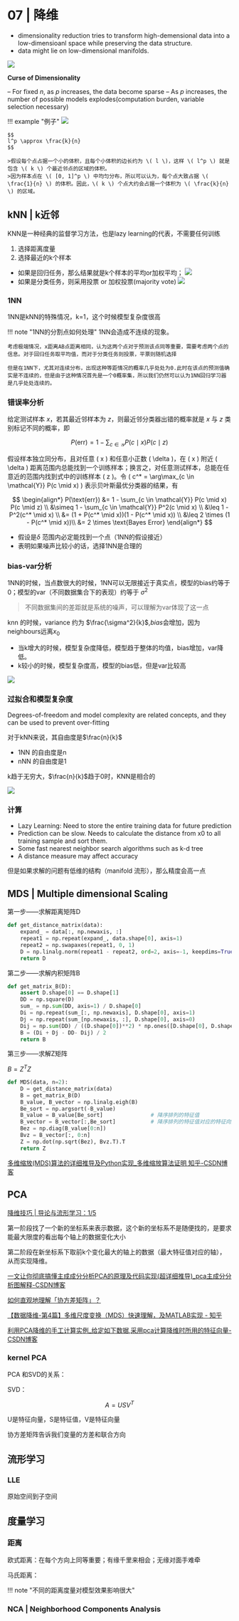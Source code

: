 # 07 | 降维
- dimensionality reduction tries to transform high-demensional data into a low-dimensioanl space while preserving the data structure.
- data might lie on low-dimensional manifolds.



![](https://philfan-pic.oss-cn-beijing.aliyuncs.com/img/20241022172142.png)

**Curse of Dimensionality**

– For fixed $n$, as $p$ increases, the data become sparse
– As $p$ increases, the number of possible models explodes(computation burden, variable selection necessary)

!!! example "例子"
	![](https://philfan-pic.oss-cn-beijing.aliyuncs.com/img/20250219163245757.png)

	$$
	l^p \approx \frac{k}{n}
	$$

	>假设每个点占据一个小的体积，且每个小体积的边长约为 \( l \)，这样 \( l^p \) 就是包含 \( k \) 个最近邻点的区域的体积。
	>因为样本点在 \( [0, 1]^p \) 中均匀分布，所以可以认为，每个点大致占据 \( \frac{1}{n} \) 的体积。因此，\( k \) 个点大约会占据一个体积为 \( \frac{k}{n} \) 的区域。



## kNN | k近邻

KNN是一种经典的监督学习方法，也是lazy learning的代表，不需要任何训练


1. 选择距离度量
2. 选择最近的k个样本
- 如果是回归任务，那么结果就是k个样本的平均or加权平均；
![](https://philfan-pic.oss-cn-beijing.aliyuncs.com/img/20250219155409841.png)
- 如果是分类任务，则采用投票 or 加权投票(majority vote)
![](https://philfan-pic.oss-cn-beijing.aliyuncs.com/img/20250219160042587.png)



### 1NN

1NN是kNN的特殊情况，k=1，这个时候模型复杂度很高

!!! note "1NN的分割点如何处理"
    1NN会造成不连续的现象。

	考虑极端情况，x距离AB点距离相同，认为这两个点对于预测该点同等重要，需要考虑两个点的信息。对于回归任务取平均值，而对于分类任务则投票，平票则随机选择

	但是在1NN下，尤其对连续分布，出现这种等距情况的概率几乎处处为0.此时在该点的预测值确实是不连续的，但是由于这种情况首先是一个0概率集，所以我们仍然可以认为1NN回归学习器是几乎处处连续的。

### 错误率分析

给定测试样本 $x$，若其最近邻样本为 $z$，则最近邻分类器出错的概率就是 $x$ 与 $z$ 类别标记不同的概率，即

$$
P(\text{err}) = 1 - \sum_{c \in \mathcal{Y}} P(c \mid x) P(c \mid z)
$$

假设样本独立同分布，且对任意 \( x \) 和任意小正数 \( \delta \)，在 \( x \) 附近 \( \delta \) 距离范围内总能找到一个训练样本；换言之，对任意测试样本，总能在任意近的范围内找到式中的训练样本 \( z \)。令 \( c^* = \arg\max_{c \in \mathcal{Y}} P(c \mid x) \) 表示贝叶斯最优分类器的结果，有

$$
\begin{align*}
P(\text{err}) &= 1 - \sum_{c \in \mathcal{Y}} P(c \mid x) P(c \mid z) \\
&\simeq 1 - \sum_{c \in \mathcal{Y}} P^2(c \mid x) \\
&\leq 1 - P^2(c^* \mid x) \\
&= (1 + P(c^* \mid x))(1 - P(c^* \mid x)) \\
&\leq 2 \times (1 - P(c^* \mid x))\\
&= 2 \times \text{Bayes Error} 
\end{align*}
$$

- 假设是$\delta$ 范围内必定能找到一个点（1NN的假设接近）
- 表明如果噪声比较小的话，选择1NN是合理的

### bias-var分析

1NN的时候，当点数很大的时候，1NN可以无限接近于真实点，模型的bias约等于0；模型的var（不同数据集合下的表现）约等于 $\sigma^2$
> 不同数据集间的差距就是系统的噪声，可以理解为var体现了这一点

knn 的时候，variance 约为 $\frac{\sigma^2}{k}$,${bias}$会增加，因为neighbours远离$x_0$

- 当k增大的时候，模型复杂度降低，模型趋于整体的均值，bias增加，var降低。
- k较小的时候，模型复杂度高，模型的bias低，但是var比较高




![](https://philfan-pic.oss-cn-beijing.aliyuncs.com/img/20250219155643184.png)


### 过拟合和模型复杂度

Degrees-of-freedom and model complexity are related concepts,
and they can be used to prevent over-fitting

对于kNN来说，其自由度是$\frac{n}{k}$
- 1NN 的自由度是n
- nNN 的自由度是1

k趋于无穷大，$\frac{n}{k}$趋于0时，KNN是相合的


![](https://philfan-pic.oss-cn-beijing.aliyuncs.com/img/20250220084045779.png)

### 计算
- Lazy Learning: Need to store the entire training data for future prediction
- Prediction can be slow. Needs to calculate the distance from x0
to all training sample and sort them.
- Some fast nearest neighbor search algorithms such as k-d tree
- A distance measure may affect accuracy

但是如果求解的问题有低维的结构（manifold 流形），那么精度会高一点

<!-- !!! note "与线性回归的对比"
	**线性回归** 做出了结构性假设：$f$ 是线性的。
	- **low var**：参数数量是 $p$（固定的）；我们知道当样本量 $n$ 增长时，$\hat{\beta}$ 的方差是 $\propto 1/n$。
	- **high bias**：线性假设非常严格。

	**kNN** 对 $f$ 没有假设，除了一些平滑性。
	- **low bias**：灵活且自适应。可以证明，如果 $k \to \infty$ 且 $n/k \to 0$，kNN 是一致的。
	- **high var**：kNN 的参数数量大约是 $n/k$。 -->




## MDS | Multiple dimensional Scaling


第一步——求解距离矩阵D

```python
def get_distance_matrix(data):
	expand_ = data[:, np.newaxis, :]
	repeat1 = np.repeat(expand_, data.shape[0], axis=1)
	repeat2 = np.swapaxes(repeat1, 0, 1)
	D = np.linalg.norm(repeat1 - repeat2, ord=2, axis=-1, keepdims=True).squeeze(-1)
	return D
```

第二步——求解内积矩阵B

```python
def get_matrix_B(D):
	assert D.shape[0] == D.shape[1]
	DD = np.square(D)
	sum_ = np.sum(DD, axis=1) / D.shape[0]
	Di = np.repeat(sum_[:, np.newaxis], D.shape[0], axis=1)
	Dj = np.repeat(sum_[np.newaxis, :], D.shape[0], axis=0)
	Dij = np.sum(DD) / ((D.shape[0])**2) * np.ones([D.shape[0], D.shape[0]])
	B = (Di + Dj - DD- Dij) / 2
	return B
```

第三步——求解Z矩阵

$B = Z^T Z$

```python
def MDS(data, n=2):
	D = get_distance_matrix(data)
	B = get_matrix_B(D)
	B_value, B_vector = np.linalg.eigh(B)
	Be_sort = np.argsort(-B_value)
	B_value = B_value[Be_sort]               # 降序排列的特征值
	B_vector = B_vector[:,Be_sort]           # 降序排列的特征值对应的特征向量
	Bez = np.diag(B_value[0:n])
	Bvz = B_vector[:, 0:n]
	Z = np.dot(np.sqrt(Bez), Bvz.T).T
	return Z
```
[多维缩放(MDS)算法的详细推导及Python实现\_多维缩放算法证明 知乎-CSDN博客](https://blog.csdn.net/weixin_38053887/article/details/104700192)
## PCA
[降维技巧 | 导论与流形学习：1/5 ](https://www.bilibili.com/video/BV1aF4m1u789)

第一阶段找了一个新的坐标系来表示数据，这个新的坐标系不是随便找的，是要求能最大限度的看出每个轴上的数据变化大小

第二阶段在新坐标系下取前k个变化最大的轴上的数据（最大特征值对应的轴），从而实现降维。

[一文让你彻底搞懂主成成分分析PCA的原理及代码实现(超详细推导)\_pca主成分分析图解释-CSDN博客](https://blog.csdn.net/MoreAction_/article/details/107463336)

[如何直观地理解「协方差矩阵」？](https://www.zhihu.com/tardis/zm/art/37609917?source_id=1005)

[【数据降维-第4篇】多维尺度变换（MDS）快速理解，及MATLAB实现 - 知乎](https://zhuanlan.zhihu.com/p/618906910)

[利用PCA降维的手工计算实例\_给定如下数据,采用pca计算降维时所用的特征向量-CSDN博客](https://blog.csdn.net/dugudaibo/article/details/78931825)
### kernel PCA
PCA 和SVD的关系：


SVD：

$$
A = US V^T
$$


U是特征向量，S是特征值，V是特征向量



协方差矩阵告诉我们变量的方差和联合方向


## 流形学习
### LLE
原始空间到子空间


## 度量学习

### 距离

欧式距离：在每个方向上同等重要；有缘千里来相会；无缘对面手难牵

马氏距离：


!!! note "不同的距离度量对模型效果影响很大"




### NCA | Neighborhood Components Analysis